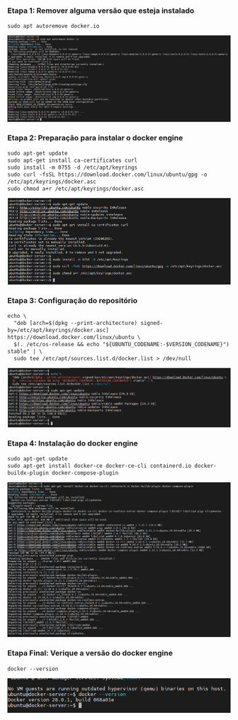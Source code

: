 ### Etapa 1: Remover alguma versão que esteja instalado ###

````
sudo apt autoremove docker.io
````
![alt text](pictures/autoremove.PNG)

### Etapa 2: Preparação para instalar o docker engine ###

````
sudo apt-get update
sudo apt-get install ca-certificates curl
sudo install -m 0755 -d /etc/apt/keyrings
sudo curl -fsSL https://download.docker.com/linux/ubuntu/gpg -o /etc/apt/keyrings/docker.asc
sudo chmod a+r /etc/apt/keyrings/docker.asc
````
![alt text](pictures/update.PNG)

### Etapa 3: Configuração do repositório ###

````
echo \
  "deb [arch=$(dpkg --print-architecture) signed-by=/etc/apt/keyrings/docker.asc] https://download.docker.com/linux/ubuntu \
  $(. /etc/os-release && echo "${UBUNTU_CODENAME:-$VERSION_CODENAME}") stable" | \
  sudo tee /etc/apt/sources.list.d/docker.list > /dev/null
````
![alt text](pictures/repo.PNG)

### Etapa 4: Instalação do docker engine ###

````
sudo apt-get update
sudo apt-get install docker-ce docker-ce-cli containerd.io docker-buildx-plugin docker-compose-plugin
````
![alt text](pictures/install.PNG)
### Etapa Final: Verique a versão do docker engine ###

````
docker --version
````
![alt text](pictures/version.PNG)